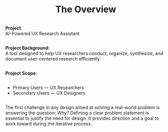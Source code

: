 <div style="min-height: 120vh; display: flex; flex-direction: column; justify-content: flex-start;">

# <div style="text-align: center;">The Overview</div>

**Project**:  
AI-Powered UX Research Assistant

**Project Background**:  
A tool designed to help UX researchers conduct, organize, synthesize, and document user-centered research efficiently.

**Project Scope**:

- Primary Users — UX Researchers
- Secondary Users — UX Designers

The first challenge in any design aimed at solving a real-world problem is answering the question: *Why?* Defining a clear problem statement is essential to justify the need for design. It provides direction and a goal to work toward during the iterative process.

</div>

---

<div style="min-height: 120vh; display: flex; flex-direction: column; justify-content: flex-start;">

# <div style="text-align: center;">The Problem Statement</div>

Identifying the major challenges UX researchers face during the research process played a key role in shaping the design decisions and MVP. Therefore, the problem statements served as a solid foundation to keep this design user-centered.

Three virtual user types were selected:

- UX research aspirants just entering the field.
- Experienced UX researchers
- Freelancers/solo designers who often juggle multiple roles, including research

The goal was to include diverse potential users with varying experience levels, research methods, and roles—while also ensuring the informed decisions were relevant and within scope.

Based on the <span data-trigger data-function="createOverlay" data-parent-id="section2" data-component-path="component/section 3/file/UserType.html"><u>User Type</u></span> and the validation of my own assumptions, the following challenges were commonly observed:

- Unstructured research workflows
- Time-consuming data analysis
- Difficulty synthesizing insights
- Collaboration barriers
- Scattered research data
- Bias and subjectivity in research

With a clear understanding of the problems we aimed to solve, the first iteration of design could now begin.

</div>

---

<div style="min-height: 120vh; display: flex; flex-direction: column; justify-content: flex-start;">

# <div style="text-align: center;">The Goal Statement</div>

*"How Might We" (HMW)* — a design thinking method popularized by Google — is used to turn problems into opportunities for design.

| Problem                          | Solution                                         |
|----------------------------------|--------------------------------------------------|
| Time-consuming data analysis     | Automated data analysis                          |
| Difficulty synthesizing insights | Research synthesis & reporting                   |
| Scattered research data          | AI-powered data organization                     |
| Bias and subjectivity in research| Bias-detection suggestions                       |
| Collaboration barriers           | Shared boards and comment features               |
| Unstructured research workflows  | AI-assisted planning for goals and methodologies |

Contrary to popular misconception, design doesn’t begin with the ideation phase. Activities like "How Might We" — although not visual — spark the earliest stages of ideation and establish boundaries to explore creative solutions.

For the sake of readability and flow, this document presents the empathize phase after the problem and goal statements, though it typically occurs earlier in practice.

</div>

---

<div style="min-height: 120vh; display: flex; flex-direction: column; justify-content: flex-start;">

# <div style="text-align: center;">The MVP</div>

Empathy is a deeply studied concept in design, and while numerous frameworks exist, the key is choosing those that best support your goals and constraints. To bring the identified user types to life, I created <span data-trigger data-function="createOverlay" data-parent-id="section2" data-component-path="component/section 3/file/Persona.html"><u>Persona</u></span> — a method of adding emotion and perspective to user data.

I chose not to include empathy maps or user stories, as explained in *My Design Framework* section.

By mapping <span data-trigger data-function="createOverlay" data-parent-id="section2" data-component-path="component/section 3/file/JourneyMap.html"><u>Journey Maps</u></span> for each persona, the *Minimum Viable Product (MVP)* was defined:

- Goal definition aid
- Research plan generator
- Research analysis assistant
- Insight summarization
- Documentation support

**Success Metrics**:

- Time saved in planning and synthesis
- User satisfaction with insight understanding
- Clarity and completeness of documentation
- Return usage frequency

With scope, pain points, and goal opportunities clearly defined, the project advanced to the next phase — the part I find most exciting.

</div>

---

<div style="min-height: 120vh; display: flex; flex-direction: column; justify-content: flex-start;">

# <div style="text-align: center;">The Ideation</div>

In user-centered design, it’s essential to validate early ideas using insights from the research phase. One such method used here was <span data-trigger data-function="createOverlay" data-parent-id="section2" data-component-path="component/section 3/file/ValueProposition.html"><u>Value Propositions</u></span> — mapping all potential features, categorizing them based on the project’s core values and MVP criteria, and aligning them with specific personas.

This approach ensures that the first design iteration focuses on solving real user problems, rooted in research. Attached value proposition maps further illustrate this process.

I then skipped some early ideation methods, quickly sketched <span data-trigger data-function="createOverlay" data-parent-id="section2" data-component-path="component/section 3/file/UserFlow.html"><u>User Flows</u></span>, created paper wireframes, and digitized them in Figma for early prototyping.

A single screen was designed for each core feature to keep the interface goal-oriented. Normally, you would test these prototypes with primary research methods. However, in this case, I moved directly to high-fidelity mockups, deferring user testing for future iterations.

</div>

---

<div style="min-height: 120vh; display: flex; flex-direction: column; justify-content: flex-start;">

# <div style="text-align: center;">The Finalization</div>

A successful design must not only function well but also look good. If the design isn’t visually engaging, users may never discover its functionality. While it’s easier to create something visually appealing, the true challenge is achieving that while staying user-centered.

Since the hard part — identifying user needs — was already addressed, finalizing the UI focused on visual design enhancements.

</div>

---

<div style="min-height: 120vh; display: flex; flex-direction: column; justify-content: flex-start;">

# <div style="text-align: center;">The Future Scope</div>

These features were outside the scope of this iteration but could greatly enhance the user experience:

- Enhanced collaboration tools
- Sentiment analysis
- Bias-detection mechanisms

**Accessibility Considerations**:

- Simplified installation with smart defaults
- Animated cueing or nudging for easier onboarding

</div>

---

<div style="min-height: 120vh; display: flex; flex-direction: column; justify-content: flex-start;">

# <div style="text-align: center;">The Learnings</div>

Throughout the project, I experienced a mix of emotions. At one point, I even considered scrapping it due to doubts about the validation of design decisions. But a fresh mindset, curiosity, and a genuine interest in understanding the design process helped me push through.

I hope this documentation helped shed light on key aspects of my way of user-centered design. One thing I appreciate about design in general, is that there are no strict rules — practice the fundamentals, and you can build your own Citicorp Center.

> YouTube Reference: <a href="https://youtu.be/Q56PMJbCFXQ?feature=shared" target="_blank" rel="noopener noreferrer">Design Process Reflection – Citicorp Center Story</a>

</div>

<!-- LEAVE THIS SECTION UNCHANGED BUT WRAPPED -->

<div style="min-height: 120vh; display: flex; flex-direction: column; justify-content: flex-start;">

# <div style="text-align: center;">Design Files</div>

<br>

**Wireframes**:

<div style="display: flex; flex-wrap: wrap; width: 100%; height: auto; gap: 2rem; align-items: flex-start;">
    <img src="asset/block/design/wireframe_landingpage.svg" style="width: 80%;"/>
    <img src="asset/block/design/wireframe_mockinterview.svg" style="width: 80%;"/>
    <img src="asset/block/design/wireframe_transcriptsummary.svg" style="width: 80%;"/>
    <img src="asset/block/design/wireframe_category.svg" style="width: 80%;"/>
    <img src="asset/block/design/wireframe_document.svg" style="width: 80%;"/>
    <img src="asset/block/design/wireframe_summarytab.svg" style="width: 20%;"/>
    <img src="asset/block/design/wireframe_versionhistory.svg" style="width: 20%;"/>
</div>

<br><br>

**Color Schematics**:

<div style="display: flex; flex-wrap: wrap; width: 100%; height: auto; gap: 2rem; align-items: center;">
    <img src="asset/block/design/color_white.svg" style="width: 40%;"/>
    <img src="asset/block/design/color_black.svg" style="width: 40%;"/>
    <img src="asset/block/design/color_brand.svg" style="width: 20%;"/>
</div>

<br><br>

**Typography**:

<div style="display: flex; flex-wrap: wrap; width: 100%; height: auto; gap: 2rem; align-items: center;">
    <div style="width: 100%; color: var(--text-text-primary, #1D2935); font-size: 12px; font-family: DM Sans; font-weight: 400; word-wrap: break-word">Lorem ipsum dolor sit amet, consectetur adipiscing elit. Ut et massa mi. Aliquam in hendrerit urna. Pellentesque sit amet sapien fringilla, mattis ligula consectetur, ultrices mauris. Maecenas vitae mattis tellus. Nullam quis imperdiet augue. Vestibulum auctor ornare leo, non suscipit magna interdum eu. Curabitur pellentesque nibh nibh, at maximus ante fermentum sit amet. Pellentesque commodo lacus at sodales sodales. Quisque sagittis orci ut diam condimentum, vel euismod erat placerat. In iaculis arcu eros, eget tempus orci facilisis id.</div>
    <div style="width: 100%; color: var(--text-text-primary, #1D2935); font-size: 10px; font-family: DM Sans; font-weight: 400; word-wrap: break-word">Lorem ipsum dolor sit amet, consectetur adipiscing elit. Ut et massa mi. Aliquam in hendrerit urna. Pellentesque sit amet sapien fringilla, mattis ligula consectetur, ultrices mauris. Maecenas vitae mattis tellus. Nullam quis imperdiet augue. Vestibulum auctor ornare leo, non suscipit magna interdum eu. Curabitur pellentesque nibh nibh, at maximus ante fermentum sit amet. Pellentesque commodo lacus at sodales sodales. Quisque sagittis orci ut diam condimentum, vel euismod erat placerat. In iaculis arcu eros, eget tempus orci facilisis id.</div>
    <div style="width: 100%; color: var(--text-text-primary, #1D2935); font-size: 32px; font-family: Sansita; font-weight: 400; text-transform: uppercase; word-wrap: break-word">Brand</div>
    <div style="width: 100%; color: var(--text-text-primary, #1D2935); font-size: 24px; font-family: Sansita; font-weight: 700; text-transform: capitalize; word-wrap: break-word">title-large</div>
    <div style="width: 100%; color: var(--text-text-primary, #1D2935); font-size: 20px; font-family: Sansita; font-weight: 400; text-transform: capitalize; word-wrap: break-word">title-medium</div>
    <div style="width: 100%; color: var(--text-text-primary, #1D2935); font-size: 16px; font-family: Sansita; font-weight: 400; text-transform: capitalize; word-wrap: break-word">title-base</div>
</div>

<br><br>

**Animations**:

<div style="display: flex; flex-direction: row; gap: 2rem;">
    <img src="asset/block/design/animation_panel.svg" style="width: 50%;"/>
<div style="display: flex; flex-wrap: wrap; width: 100%; height: auto; gap: 2rem; align-items: center;">
        <img src="asset/block/design/animation_copy.svg" style="width: 40%;"/>
        <img src="asset/block/design/animation_edit.svg" style="width: 40%;"/>
        <img src="asset/block/design/animation_CTA.svg" style="width: 40%;"/>
        <img src="asset/block/design/animation_panelopen.svg" style="width: 40%;"/>
        <img src="asset/block/design/animation_panelclose.svg" style="width: 40%;"/>
        <img src="asset/block/design/animation_history.svg" style="width: 40%;"/>
        <img src="asset/block/design/animation_import.svg" style="width: 40%;"/>
        <img src="asset/block/design/animation_send.svg" style="width: 40%;"/>
        <img src="asset/block/design/animation_profile.svg" style="width: 40%;"/>
    </div>
</div>

<br><br>

**Mockups**:

<div style="display: flex; flex-wrap: wrap; width: 100%; height: auto; gap: 2rem; align-items: center;">
    <img src="asset/block/design/mockup_landingpage_light.svg" style="width: 100%;"/>
    <img src="asset/block/design/mockup_landingpage_dark.svg" style="width: 100%;"/>
    <img src="asset/block/design/mockup_mockinterview_light.svg" style="width: 100%;"/>
    <img src="asset/block/design/mockup_mockinterview_dark.svg" style="width: 100%;"/>
    <img src="asset/block/design/mockup_transcriptsummary_light.svg" style="width: 100%;"/>
    <img src="asset/block/design/mockup_transcriptsummary_dark.svg" style="width: 100%;"/>
    <img src="asset/block/design/mockup_category_light.svg" style="width: 100%;"/>
    <img src="asset/block/design/mockup_category_dark.svg" style="width: 100%;"/>
    <img src="asset/block/design/mockup_document_light.svg" style="width: 100%;"/>
    <img src="asset/block/design/mockup_document_dark.svg" style="width: 100%;"/>
</div>

</div>
